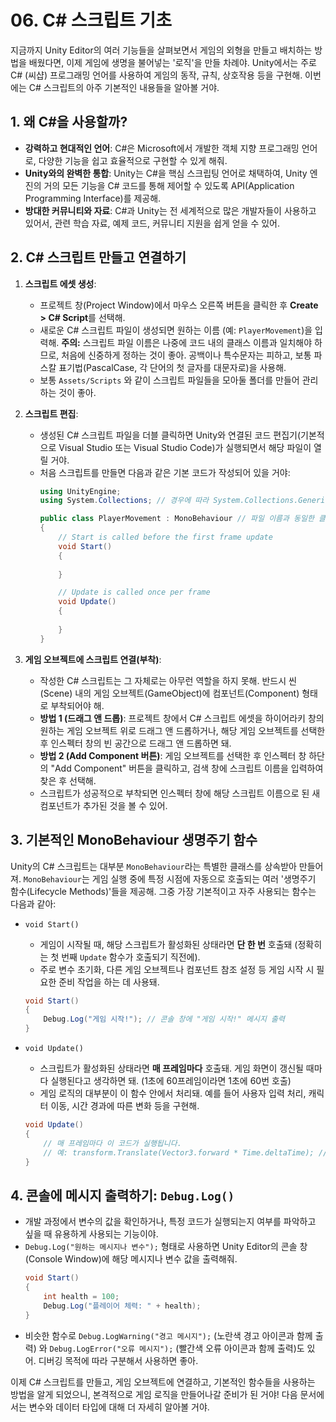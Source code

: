 # 06. C# 스크립트 기초

지금까지 Unity Editor의 여러 기능들을 살펴보면서 게임의 외형을 만들고 배치하는 방법을 배웠다면, 이제 게임에 생명을 불어넣는 '로직'을 만들 차례야. Unity에서는 주로 C# (씨샵) 프로그래밍 언어를 사용하여 게임의 동작, 규칙, 상호작용 등을 구현해. 이번에는 C# 스크립트의 아주 기본적인 내용들을 알아볼 거야.

## 1. 왜 C#을 사용할까?

-   **강력하고 현대적인 언어**: C#은 Microsoft에서 개발한 객체 지향 프로그래밍 언어로, 다양한 기능을 쉽고 효율적으로 구현할 수 있게 해줘.
-   **Unity와의 완벽한 통합**: Unity는 C#을 핵심 스크립팅 언어로 채택하여, Unity 엔진의 거의 모든 기능을 C# 코드를 통해 제어할 수 있도록 API(Application Programming Interface)를 제공해.
-   **방대한 커뮤니티와 자료**: C#과 Unity는 전 세계적으로 많은 개발자들이 사용하고 있어서, 관련 학습 자료, 예제 코드, 커뮤니티 지원을 쉽게 얻을 수 있어.

## 2. C# 스크립트 만들고 연결하기

1.  **스크립트 에셋 생성**:
    *   프로젝트 창(Project Window)에서 마우스 오른쪽 버튼을 클릭한 후 **Create > C# Script**를 선택해.
    *   새로운 C# 스크립트 파일이 생성되면 원하는 이름 (예: `PlayerMovement`)을 입력해. **주의:** 스크립트 파일 이름은 나중에 코드 내의 클래스 이름과 일치해야 하므로, 처음에 신중하게 정하는 것이 좋아. 공백이나 특수문자는 피하고, 보통 파스칼 표기법(PascalCase, 각 단어의 첫 글자를 대문자로)을 사용해.
    *   보통 `Assets/Scripts` 와 같이 스크립트 파일들을 모아둘 폴더를 만들어 관리하는 것이 좋아.

2.  **스크립트 편집**:
    *   생성된 C# 스크립트 파일을 더블 클릭하면 Unity와 연결된 코드 편집기(기본적으로 Visual Studio 또는 Visual Studio Code)가 실행되면서 해당 파일이 열릴 거야.
    *   처음 스크립트를 만들면 다음과 같은 기본 코드가 작성되어 있을 거야:
        ```csharp
        using UnityEngine;
        using System.Collections; // 경우에 따라 System.Collections.Generic이 있을 수도 있음

        public class PlayerMovement : MonoBehaviour // 파일 이름과 동일한 클래스 이름
        {
            // Start is called before the first frame update
            void Start()
            {
                
            }

            // Update is called once per frame
            void Update()
            {
                
            }
        }
        ```

3.  **게임 오브젝트에 스크립트 연결(부착)**:
    *   작성한 C# 스크립트는 그 자체로는 아무런 역할을 하지 못해. 반드시 씬(Scene) 내의 게임 오브젝트(GameObject)에 컴포넌트(Component) 형태로 부착되어야 해.
    *   **방법 1 (드래그 앤 드롭)**: 프로젝트 창에서 C# 스크립트 에셋을 하이어라키 창의 원하는 게임 오브젝트 위로 드래그 앤 드롭하거나, 해당 게임 오브젝트를 선택한 후 인스펙터 창의 빈 공간으로 드래그 앤 드롭하면 돼.
    *   **방법 2 (Add Component 버튼)**: 게임 오브젝트를 선택한 후 인스펙터 창 하단의 "Add Component" 버튼을 클릭하고, 검색 창에 스크립트 이름을 입력하여 찾은 후 선택해.
    *   스크립트가 성공적으로 부착되면 인스펙터 창에 해당 스크립트 이름으로 된 새 컴포넌트가 추가된 것을 볼 수 있어.

## 3. 기본적인 MonoBehaviour 생명주기 함수

Unity의 C# 스크립트는 대부분 `MonoBehaviour`라는 특별한 클래스를 상속받아 만들어져. `MonoBehaviour`는 게임 실행 중에 특정 시점에 자동으로 호출되는 여러 '생명주기 함수(Lifecycle Methods)'들을 제공해. 그중 가장 기본적이고 자주 사용되는 함수는 다음과 같아:

-   `void Start()`
    *   게임이 시작될 때, 해당 스크립트가 활성화된 상태라면 **단 한 번** 호출돼 (정확히는 첫 번째 `Update` 함수가 호출되기 직전에).
    *   주로 변수 초기화, 다른 게임 오브젝트나 컴포넌트 참조 설정 등 게임 시작 시 필요한 준비 작업을 하는 데 사용돼.
    ```csharp
    void Start()
    {
        Debug.Log("게임 시작!"); // 콘솔 창에 "게임 시작!" 메시지 출력
    }
    ```

-   `void Update()`
    *   스크립트가 활성화된 상태라면 **매 프레임마다** 호출돼. 게임 화면이 갱신될 때마다 실행된다고 생각하면 돼. (1초에 60프레임이라면 1초에 60번 호출)
    *   게임 로직의 대부분이 이 함수 안에서 처리돼. 예를 들어 사용자 입력 처리, 캐릭터 이동, 시간 경과에 따른 변화 등을 구현해.
    ```csharp
    void Update()
    {
        // 매 프레임마다 이 코드가 실행됩니다.
        // 예: transform.Translate(Vector3.forward * Time.deltaTime); // 앞으로 조금씩 이동
    }
    ```

## 4. 콘솔에 메시지 출력하기: `Debug.Log()`

-   개발 과정에서 변수의 값을 확인하거나, 특정 코드가 실행되는지 여부를 파악하고 싶을 때 유용하게 사용되는 기능이야.
-   `Debug.Log("원하는 메시지나 변수");` 형태로 사용하면 Unity Editor의 콘솔 창(Console Window)에 해당 메시지나 변수 값을 출력해줘.
    ```csharp
    void Start()
    {
        int health = 100;
        Debug.Log("플레이어 체력: " + health);
    }
    ```
-   비슷한 함수로 `Debug.LogWarning("경고 메시지");` (노란색 경고 아이콘과 함께 출력) 와 `Debug.LogError("오류 메시지");` (빨간색 오류 아이콘과 함께 출력)도 있어. 디버깅 목적에 따라 구분해서 사용하면 좋아.

이제 C# 스크립트를 만들고, 게임 오브젝트에 연결하고, 기본적인 함수들을 사용하는 방법을 알게 되었으니, 본격적으로 게임 로직을 만들어나갈 준비가 된 거야! 다음 문서에서는 변수와 데이터 타입에 대해 더 자세히 알아볼 거야. 